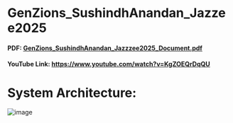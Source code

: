 # GenZions_SushindhAnandan_Jazzee2025

#### PDF: [GenZions_SushindhAnandan_Jazzzee2025_Document.pdf](https://github.com/user-attachments/files/20761461/GenZions_SushindhAnandan_Jazzzee2025_Document.pdf)

#### YouTube Link: https://www.youtube.com/watch?v=KgZOEQrDqQU

# System Architecture:

![image](https://github.com/user-attachments/assets/f0e0b708-9a7c-4358-a3e6-fa0df2dd457e)

